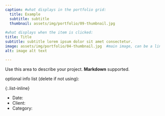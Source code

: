 ```yaml
---
caption: #what displays in the portfolio grid:
  title: Example
  subtitle: subtitle
  thumbnail: assets/img/portfolio/09-thumbnail.jpg
  
#what displays when the item is clicked:
title: Title
subtitle: subtitle lorem ipsum dolor sit amet consectetur.
image: assets/img/portfolio/04-thumbnail.jpg  #main image, can be a link or a file in assets/img/portfolio
alt: image alt text

---
```

Use this area to describe your project. **Markdown** supported.

optional info list (delete if not using):

{:.list-inline} 
- Date: 
- Client: 
- Category: 


